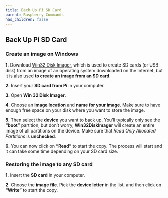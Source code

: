 ```yaml
---
title: Back Up Pi SD Card
parent: Raspberry Commands
has_children: false
---
```


## Back Up Pi SD Card

### Create an image on Windows

**1.** Download [Win32 Disk Imager](https://sourceforge.net/projects/win32diskimager/), which is used to create SD cards (or USB disk) from an image of an operating system downloaded on the Internet, but it is also used **to create an image from an SD card**.

**2.** Insert your **SD card from Pi** in your computer.

**3.** Open **Win 32 Disk Imager**.

**4.** Choose an **image location** and **name for your image**. Make sure to have enough free space on your disk where you want to store the image.

**5.** Then select the **device** you want to back up. You’ll typically only see the **“boot”** partition, but don’t worry, **Win32DiskImager** will create an entire image of all partitions on the device. Make sure that *Read Only Allocated Partitions* is **unchecked**.

**6.** You can now click on **“Read”** to start the copy. The process will start and it can take some time depending on your SD card size.

### Restoring the image to any SD card

**1.** Insert the **SD card** in your computer.

**2.** Choose the **image file**. Pick the **device letter** in the list, and then click on **“Write”** to start the copy.